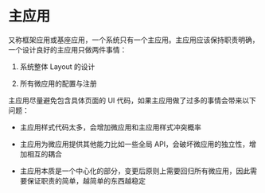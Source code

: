 # 主应用

又称框架应用或基座应用，一个系统只有一个主应用。主应用应该保持职责明确，一个设计良好的主应用只做两件事情：

1. 系统整体 Layout 的设计

2. 所有微应用的配置与注册


主应用尽量避免包含具体页面的 UI 代码，如果主应用做了过多的事情会带来以下问题：

+ 主应用样式代码太多，会增加微应用和主应用样式冲突概率

+ 主应用为微应用提供其他能力比如一些全局 API，会破坏微应用的独立性，增加相互的耦合

+ 主应用本质是一个中心化的部分，变更后原则上需要回归所有微应用，因此需要保证职责的简单，越简单的东西越稳定
